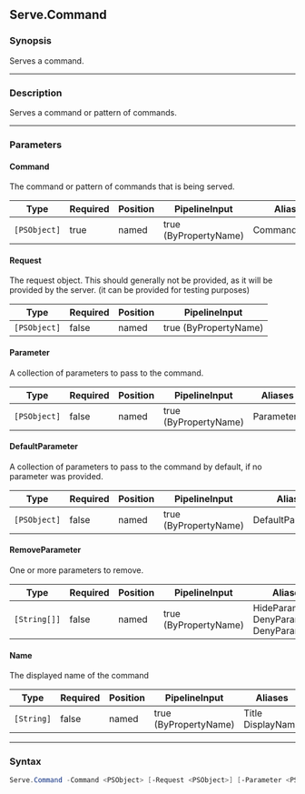 Serve.Command
-------------

### Synopsis
Serves a command.

---

### Description

Serves a command or pattern of commands.

---

### Parameters
#### **Command**
The command or pattern of commands that is being served.

|Type        |Required|Position|PipelineInput        |Aliases       |
|------------|--------|--------|---------------------|--------------|
|`[PSObject]`|true    |named   |true (ByPropertyName)|CommandPattern|

#### **Request**
The request object.
This should generally not be provided, as it will be provided by the server.
(it can be provided for testing purposes)

|Type        |Required|Position|PipelineInput        |
|------------|--------|--------|---------------------|
|`[PSObject]`|false   |named   |true (ByPropertyName)|

#### **Parameter**
A collection of parameters to pass to the command.

|Type        |Required|Position|PipelineInput        |Aliases   |
|------------|--------|--------|---------------------|----------|
|`[PSObject]`|false   |named   |true (ByPropertyName)|Parameters|

#### **DefaultParameter**
A collection of parameters to pass to the command by default, if no parameter was provided.

|Type        |Required|Position|PipelineInput        |Aliases          |
|------------|--------|--------|---------------------|-----------------|
|`[PSObject]`|false   |named   |true (ByPropertyName)|DefaultParameters|

#### **RemoveParameter**
One or more parameters to remove.

|Type        |Required|Position|PipelineInput        |Aliases                                           |
|------------|--------|--------|---------------------|--------------------------------------------------|
|`[String[]]`|false   |named   |true (ByPropertyName)|HideParameter<br/>DenyParameter<br/>DenyParameters|

#### **Name**
The displayed name of the command

|Type      |Required|Position|PipelineInput        |Aliases              |
|----------|--------|--------|---------------------|---------------------|
|`[String]`|false   |named   |true (ByPropertyName)|Title<br/>DisplayName|

---

### Syntax
```PowerShell
Serve.Command -Command <PSObject> [-Request <PSObject>] [-Parameter <PSObject>] [-DefaultParameter <PSObject>] [-RemoveParameter <String[]>] [-Name <String>] [<CommonParameters>]
```
